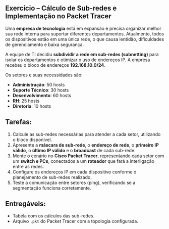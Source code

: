 ## Exercício – Cálculo de Sub-redes e Implementação no Packet Tracer

Uma **empresa de tecnologia** está em expansão e precisa organizar melhor sua rede interna para suportar diferentes departamentos. Atualmente, todos os dispositivos estão em uma única rede, o que causa lentidão, dificuldades de gerenciamento e baixa segurança.

A equipe de TI decidiu **subdividir a rede em sub-redes (subnetting)** para isolar os departamentos e otimizar o uso de endereços IP. A empresa recebeu o bloco de endereços **192.168.10.0/24**.

Os setores e suas necessidades são:

* **Administração**: 50 hosts
* **Suporte Técnico**: 30 hosts
* **Desenvolvimento**: 60 hosts
* **RH**: 25 hosts
* **Diretoria**: 10 hosts

## Tarefas:

1. Calcule as sub-redes necessárias para atender a cada setor, utilizando o bloco disponível.
2. Apresente a **máscara de sub-rede**, o **endereço de rede**, o **primeiro IP válido**, o **último IP válido** e o **broadcast** de cada sub-rede.
3. Monte o cenário no **Cisco Packet Tracer**, representando cada setor com um **switch e PCs**, conectados a um **roteador** que fará a interligação entre as redes.
4. Configure os endereços IP em cada dispositivo conforme o planejamento de sub-redes realizado.
5. Teste a comunicação entre setores (ping), verificando se a segmentação funciona corretamente.

## Entregáveis:

* Tabela com os cálculos das sub-redes.
* Arquivo `.pkt` do Packet Tracer com a topologia configurada.
